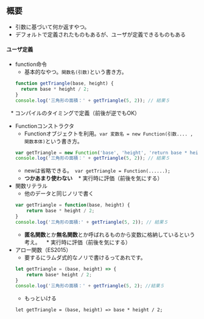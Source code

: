 ## 概要
* 引数に基づいて何か返すやつ。
* デフォルトで定義されたものもあるが、ユーザが定義できるものもある

#### ユーザ定義
* function命令
    * 基本的なやつ。`関数名(引数)`という書き方。
    ```javascript
    function getTriangle(base, height) {
      return base * height / 2;
    }
    console.log('三角形の面積：' + getTriangle(5, 2)); // 結果５
    ```
    * コンパイルのタイミングで定義（前後が逆でもOK）
* Functionコンストラクタ
    * Functionオブジェクトを利用。`var 変数名 = new Function(引数.... , 関数本体)`という書き方。
    ```javascript
    var getTriangle = new Function('base', 'height', 'return base * height / 2;');
    console.log('三角形の面積：' + getTriangle(5, 2)); // 結果５
    ```
    * newは省略できる。` var getTriangle = Function(......);`
    * **つかあまり使わない**
    * 実行時に評価（前後を気にする）
* 関数リテラル
    * 他のデータと同じノリで書く
    ```javascript
    var getTriangle = function(base, height) {
        return base * height / 2;
    }
    console.log('三角形の面積:' + getTriangle(5, 2)); // 結果５
    ```
    * **匿名関数**とか**無名関数**とか呼ばれるものから変数に格納しているという考え。
    * 実行時に評価（前後を気にする）
* アロー関数（ES2015）
    * 要するにラムダ式的なノリで書けるってあれです。
    ```javascript
    let getTriangle = (base, height) => {
        return base* height / 2;
    }
    console.log('三角形の面積：' + getTriangle(5, 2); //結果５
    ```
    * もっといける
    ```
    let getTriangle = (base, height) => base * height / 2;
    ```
